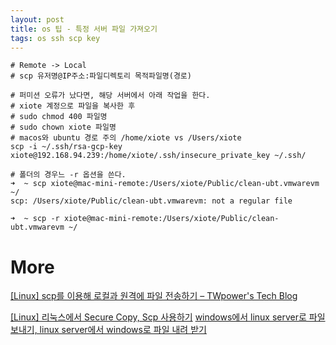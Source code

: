 ```yaml
---
layout: post
title: os 팁 - 특정 서버 파일 가져오기
tags: os ssh scp key
---
```


```
# Remote -> Local
# scp 유저명@IP주소:파일디렉토리 목적파일명(경로)

# 퍼미션 오류가 났다면, 해당 서버에서 아래 작업을 한다.
# xiote 계정으로 파일을 복사한 후
# sudo chmod 400 파일명
# sudo chown xiote 파일명
# macos와 ubuntu 경로 주의 /home/xiote vs /Users/xiote
scp -i ~/.ssh/rsa-gcp-key xiote@192.168.94.239:/home/xiote/.ssh/insecure_private_key ~/.ssh/

# 폴더의 경우느 -r 옵션을 쓴다.
➜  ~ scp xiote@mac-mini-remote:/Users/xiote/Public/clean-ubt.vmwarevm ~/
scp: /Users/xiote/Public/clean-ubt.vmwarevm: not a regular file

➜  ~ scp -r xiote@mac-mini-remote:/Users/xiote/Public/clean-ubt.vmwarevm ~/

```

# More
[[Linux] scp를 이용해 로컬과 원격에 파일 전송하기 &#8211; TWpower's Tech Blog](https://twpower.github.io/138-send-file-using-scp-command)

[[Linux] 리눅스에서 Secure Copy, Scp 사용하기](https://webisfree.com/2017-09-15/%5Blinux%5D-리눅스에서-secure-copy-scp-사용하기)
[windows에서 linux server로 파일 보내기, linux server에서 windows로 파일 내려 받기](https://jahong.tistory.com/entry/windows에서-linux-server로-파일-보내기-linux-server에서-windows로-파일-내려-받기)
